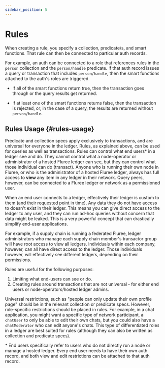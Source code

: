 ```yaml
---
sidebar_position: 5
---
```


# Rules

When creating a rule, you specify a collection, predicate/s, and smart functions. That rule can then be connected to particular auth records.

For example, an auth can be connected to a role that references rules in the `person` collection and the `person/handle` predicate. If that auth record issues a query or transaction that includes `person/handle`, then the smart functions attached to the auth's roles are triggered.

- If all of the smart functions return true, then the transaction goes through or the query results get returned.

- If at least one of the smart functions returns false, then the transaction is rejected, or, in the case of a query, the results are returned without `person/handle`.

## Rules Usage {#rules-usage}

Predicate and collection specs apply exclusively to transactions, and are universal for everyone in the ledger. Rules, as explained above, can be used for queries as well as transactions. Rules can control what end users* in a ledger see and do. They cannot control what a node-operator or administrator of a hosted Fluree ledger can see, but they can control what those individual can do (transact). Anyone who is running their own node in Fluree, or who is the administrator of a hosted Fluree ledger, always has full access to **view** any item in any ledger in their network. Query peers, however, can be connected to a Fluree ledger or network as a permissioned user.

When an end user connects to a ledger, effectively their ledger is custom to them (and their requested point in time). Any data they do not have access to doesn't exist in their ledger. This means you can give direct access to the ledger to any user, and they can run ad-hoc queries without concern that data might be leaked. This is a very powerful concept that can drastically simplify end-user applications.

For example, if a supply chain is running a federated Fluree, ledger administrators who manage each supply chain member's transactor group will have root access to view all ledgers. Individuals within each company, however, can all have direct access to the ledger. Those individuals however, will effectively see different ledgers, depending on their permissions.

Rules are useful for the following purposes:

1. Limiting what end-users can see or do.
2. Creating rules around transactions that are not universal - for either end users or node-operators/hosted ledger admins.

Universal restrictions, such as "people can only update their own profile page" should be in the relevant collection or predicate specs. However, role-specific restrictions should be placed in rules. For example, in a chat application, you might want a specific type of network participant, a `chatUser` to only be able to edit their own chats, but you could also have a `chatModerator` who can edit anyone's chats. This type of differentiated roles in a ledger are best suited for rules (although they can also be written as collection and predicate specs).

\* End users specifically refer to users who do not directly run a node or manage a hosted ledger. Every end user needs to have their own auth record, and both view and edit restrictions can be attached to that auth record.
